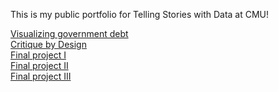 This is my public portfolio for Telling Stories with Data at CMU!

[Visualizing government debt](/vizgovdebt.md)
<br>
[Critique by Design](/critiquebyDesign.md)
<br>
[Final project I](/final_project_I.md)
<br>
[Final project II](/final_project_II.md)
<br>
[Final project III](/final_project_III.md)
